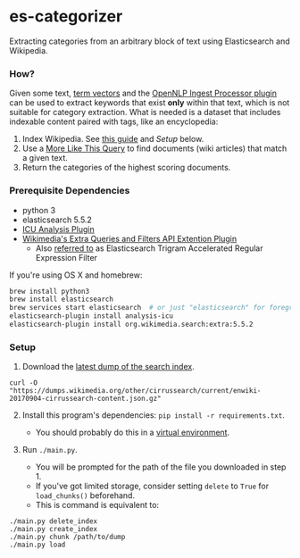 # es-categorizer 
Extracting categories from an arbitrary block of text using Elasticsearch and Wikipedia.

### How?

Given some text, [term vectors](https://www.elastic.co/guide/en/elasticsearch/reference/current/docs-termvectors.html) and the [OpenNLP Ingest Processor plugin](https://github.com/spinscale/elasticsearch-ingest-opennlp) can be used to extract keywords that exist **only** within that text, which is not suitable for category extraction. What is needed is a dataset that includes indexable content paired with tags, like an encyclopedia:

1. Index Wikipedia. See [this guide](https://www.elastic.co/blog/loading-wikipedia) and *Setup* below.
2. Use a [More Like This Query](https://www.elastic.co/guide/en/elasticsearch/reference/current/query-dsl-mlt-query.html) to find documents (wiki articles) that match a given text.
3. Return the categories of the highest scoring documents.

### Prerequisite Dependencies

- python 3
- elasticsearch 5.5.2
- [ICU Analysis Plugin](https://www.elastic.co/guide/en/elasticsearch/plugins/current/analysis-icu.html)
- [Wikimedia's Extra Queries and Filters API Extention Plugin](https://github.com/wikimedia/search-extra)
  - Also [referred to](https://www.elastic.co/guide/en/elasticsearch/plugins/current/api.html) as Elasticsearch Trigram Accelerated Regular Expression Filter

If you're using OS X and homebrew:
```bash
brew install python3
brew install elasticsearch
brew services start elasticsearch  # or just "elasticsearch" for foreground execution
elasticsearch-plugin install analysis-icu
elasticsearch-plugin install org.wikimedia.search:extra:5.5.2
```

### Setup

1. Download the [latest dump of the search index](https://dumps.wikimedia.org/other/cirrussearch/current/enwiki-20170904-cirrussearch-content.json.gz).
```
curl -O "https://dumps.wikimedia.org/other/cirrussearch/current/enwiki-20170904-cirrussearch-content.json.gz"
```

2. Install this program's dependencies: `pip install -r requirements.txt`.
    - You should probably do this in a [virtual environment](https://virtualenv.pypa.io/en/stable/).

3. Run `./main.py`.
    - You will be prompted for the path of the file you downloaded in step 1.
    - If you've got limited storage, consider setting `delete` to `True` for `load_chunks()` beforehand.
    - This is command is equivalent to:
```
./main.py delete_index
./main.py create_index
./main.py chunk /path/to/dump
./main.py load
```